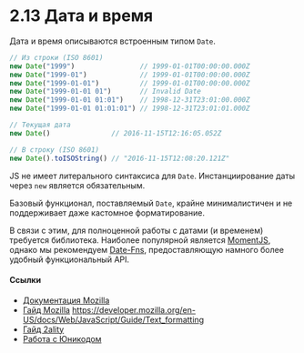 # 2.13 Дата и время

Дата и время описываются встроенным типом `Date`.

```js
// Из строки (ISO 8601)
new Date("1999")                // 1999-01-01T00:00:00.000Z
new Date("1999-01")             // 1999-01-01T00:00:00.000Z
new Date("1999-01-01")          // 1999-01-01T00:00:00.000Z
new Date("1999-01-01 01")       // Invalid Date
new Date("1999-01-01 01:01")    // 1998-12-31T23:01:00.000Z
new Date("1999-01-01 01:01:01") // 1998-12-31T23:01:01.000Z

// Текущая дата
new Date()               // 2016-11-15T12:16:05.052Z

// В строку (ISO 8601)
new Date().toISOString() // "2016-11-15T12:08:20.121Z"
```

JS не имеет литерального синтаксиса для `Date`. Инстанциирование даты через `new` является обязательным.

Базовый функционал, поставляемый `Date`, крайне минималистичен и не поддерживает даже кастомное форматирование.

В связи с этим, для полноценной работы с датами (и временем) требуется библиотека. Наиболее
популярной является [MomentJS](http://momentjs.com/), однако мы рекомендуем [Date-Fns](https://date-fns.org),
предоставляющую намного более удобный функциональный API.

#### Ссылки

* [Документация Mozilla](https://developer.mozilla.org/en/docs/Web/JavaScript/Reference/Global_Objects/RegExp)
* [Гайд Mozilla](https://developer.mozilla.org/en/docs/Web/JavaScript/Guide/Regular_Expressions)
https://developer.mozilla.org/en-US/docs/Web/JavaScript/Guide/Text_formatting
* [Гайд 2ality](http://www.2ality.com/2015/07/regexp-es6.html)
* [Работа с Юникодом](https://mathiasbynens.be/notes/es6-unicode-regex)
